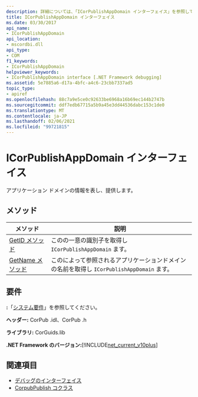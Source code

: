 ```yaml
---
description: 詳細については、「ICorPublishAppDomain インターフェイス」を参照してください。
title: ICorPublishAppDomain インターフェイス
ms.date: 03/30/2017
api_name:
- ICorPublishAppDomain
api_location:
- mscordbi.dll
api_type:
- COM
f1_keywords:
- ICorPublishAppDomain
helpviewer_keywords:
- ICorPublishAppDomain interface [.NET Framework debugging]
ms.assetid: 5e7885a6-d17a-4bfc-a4c6-23cbb7337ad5
topic_type:
- apiref
ms.openlocfilehash: 88c7a9e5ce0c92633be6968a16b69ec144b2747b
ms.sourcegitcommit: ddf7edb67715a5b9a45e3dd44536dabc153c1de0
ms.translationtype: MT
ms.contentlocale: ja-JP
ms.lasthandoff: 02/06/2021
ms.locfileid: "99721815"
---
```

# <a name="icorpublishappdomain-interface"></a>ICorPublishAppDomain インターフェイス

アプリケーション ドメインの情報を表し、提供します。  
  
## <a name="methods"></a>メソッド  
  
|メソッド|説明|  
|------------|-----------------|  
|[GetID メソッド](icorpublishappdomain-getid-method.md)|このの一意の識別子を取得し `ICorPublishAppDomain` ます。|  
|[GetName メソッド](icorpublishappdomain-getname-method.md)|このによって参照されるアプリケーションドメインの名前を取得し `ICorPublishAppDomain` ます。|  
  
## <a name="requirements"></a>要件  

 **:**「[システム要件](../../get-started/system-requirements.md)」を参照してください。  
  
 **ヘッダー:** CorPub .idl、CorPub .h  
  
 **ライブラリ:** CorGuids.lib  
  
 **.NET Framework のバージョン:**[!INCLUDE[net_current_v10plus](../../../../includes/net-current-v10plus-md.md)]  
  
## <a name="see-also"></a>関連項目

- [デバッグのインターフェイス](debugging-interfaces.md)
- [CorpubPublish コクラス](corpubpublish-coclass.md)
